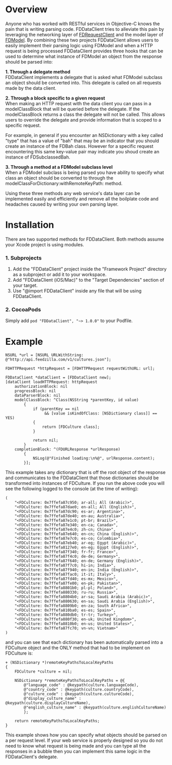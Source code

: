 # Overview
Anyone who has worked with RESTful services in Objective-C knows the pain that is writing parsing code. FDDataClient tries to alleviate this pain by leveraging the networking layer of [FDRequestClient](https://github.com/reidmain/FDRequestClient) and the model layer of [FDModel](https://github.com/reidmain/FDModel). By combining these two projects FDDataClient allows users to easily implement their parsing logic using FDModel and when a HTTP request is being processed FDDataClient provides three hooks that can be used to determine what instance of FDModel an object from the response should be parsed into:

**1. Through a delegate method**  
FDDataClient implements a delegate that is asked what FDModel subclass an object should be converted into. This delegate is called on all requests made by the data client.

**2. Through a block specific to a given request**  
When making an HTTP request with the data client you can pass in a modelClassBlock that will be queried before the delegate. If the modelClassBlock returns a class the delegate will not be called. This allows users to override the delegate and provide information that is scoped to a specific request.

For example, in general if you encounter an NSDictionary with a key called "type" that has a value of "bah" that may be an indicator that you should create an instance of the FDBah class. However for a specific request encountering this same key-value pair may indicate you shoud create an instance of FDSubclassedBah.

**3. Through a method at a FDModel subclass level**  
When a FDModel subclass is being parsed you have ability to specify what class an object should be converted to through the modelClassForDictionary:withRemoteKeyPath: method.

Using these three methods any web service's data layer can be implemented easily and efficiently and remove all the boilplate code and headaches caused by writing your own parsing layer.

# Installation
There are two supported methods for FDDataClient. Both methods assume your Xcode project is using modules.

### 1. Subprojects
1. Add the "FDDataClient" project inside the "Framework Project" directory as a subproject or add it to your workspace.
2. Add "FDDataClient (iOS/Mac)" to the "Target Dependencies" section of your target.
3. Use "@import FDDataClient" inside any file that will be using FDDataClient.

### 2. CocoaPods
Simply add `pod "FDDataClient", "~> 1.0.0"` to your Podfile.

# Example
	NSURL *url = [NSURL URLWithString: @"http://api.feedzilla.com/v1/cultures.json"];
	
	FDHTTPRequest *httpRequest = [FDHTTPRequest requestWithURL: url];
	
	FDDataClient *dataClient = [FDDataClient new];
	[dataClient loadHTTPRequest: httpRequest 
		authorizationBlock: nil 
		progressBlock: nil 
		dataParserBlock: nil 
		modelClassBlock: ^Class(NSString *parentKey, id value)
			{
				if (parentKey == nil 
					 && [value isKindOfClass: [NSDictionary class]] == YES)
				{
					return [FDCulture class];
				}
				
				return nil;
			} 
		completionBlock: ^(FDURLResponse *urlResponse)
			{
				NSLog(@"Finished loading:\n%@", urlResponse.content);
			}];

This example takes any dictionary that is off the root object of the response and communicates to the FDDataClient that those dictionaries should be transformed into instances of FDCulture. If you run the above code you will see the following logged to the console (at the time of writing):

	(
		"<FDCulture: 0x7ffefa87c950; ar-all; All (Arabic)>",
		"<FDCulture: 0x7ffefa87dae0; en-all; All (English)>",
		"<FDCulture: 0x7ffefa87dc90; es-ar; Argentina>",
		"<FDCulture: 0x7ffefa87de40; en-au; Australia>",
		"<FDCulture: 0x7ffefa87e1c0; pt-br; Brazil>",
		"<FDCulture: 0x7ffefa87e340; en-ca; Canada>",
		"<FDCulture: 0x7ffefa87e4c0; zh-cn; China>",
		"<FDCulture: 0x7ffefa87e640; en-cn; China (English)>",
		"<FDCulture: 0x7ffefa87e7c0; es-co; Colombia>",
		"<FDCulture: 0x7ffefa87eb40; ar-eg; Egypt (Arabic)>",
		"<FDCulture: 0x7ffefa8127e0; en-eg; Egypt (English)>",
		"<FDCulture: 0x7ffefa87f340; fr-fr; France>",
		"<FDCulture: 0x7ffefa87f4c0; de-de; Germany>",
		"<FDCulture: 0x7ffefa87f640; en-de; Germany (English)>",
		"<FDCulture: 0x7ffefa87f7c0; hi-in; India>",
		"<FDCulture: 0x7ffefa87f940; en-in; India (English)>",
		"<FDCulture: 0x7ffefa87fac0; it-it; Italy>",
		"<FDCulture: 0x7ffefa87fd40; es-mx; Mexico>",
		"<FDCulture: 0x7ffefa87fe00; en-pk; Pakistan>",
		"<FDCulture: 0x7ffefa8801b0; pl-pl; Poland>",
		"<FDCulture: 0x7ffefa880330; ru-ru; Russia>",
		"<FDCulture: 0x7ffefa8804b0; ar-sa; Saudi Arabia (Arabic)>",
		"<FDCulture: 0x7ffefa880630; en-sa; Saudi Arabia (English)>",
		"<FDCulture: 0x7ffefa8809b0; en-za; South Africa>",
		"<FDCulture: 0x7ffefa810ba0; es-es; Spain>",
		"<FDCulture: 0x7ffefa880db0; tr-tr; Turkey>",
		"<FDCulture: 0x7ffefa880f30; en-uk; United Kingdom>",
		"<FDCulture: 0x7ffefa8810b0; en-us; United States>",
		"<FDCulture: 0x7ffefa87fc70; vn-vn; Vietnam>"
	)

and you can see that each dictionary has been automatically parsed into a FDCulture object and the ONLY method that had to be implement on FDCulture is:

	+ (NSDictionary *)remoteKeyPathsToLocalKeyPaths
	{
		FDCulture *culture = nil;
		
		NSDictionary *remoteKeyPathsToLocalKeyPaths = @{ 
			@"language_code" : @keypath(culture.languageCode), 
			@"country_code" : @keypath(culture.countryCode), 
			@"culture_code" : @keypath(culture.cultureCode), 
			@"display_culture_name" : @keypath(culture.displayCultureName), 
			@"english_culture_name" : @keypath(culture.englishCultureName) 
			};
		
		return remoteKeyPathsToLocalKeyPaths;
	}

This example shows how you can specify what objects should be parsed on a per request level. If your web service is properly designed so you do not need to know what request is being made and you can type all the responses in a bubble then you can implement this same logic in the FDDataClient's delegate.
